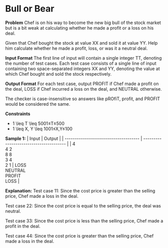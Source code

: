 # Bull or Bear

**Problem**
Chef is on his way to become the new big bull of the stock market but is a bit weak at calculating whether he made a profit or a loss on his deal.

Given that Chef bought the stock at value XX and sold it at value YY. Help him calculate whether he made a profit, loss, or was it a neutral deal.

**Input Format**
The first line of input will contain a single integer TT, denoting the number of test cases.
Each test case consists of a single line of input containing two space-separated integers XX and YY, denoting the value at which Chef bought and sold the stock respectively.

**Output Format**
For each test case, output PROFIT if Chef made a profit on the deal, LOSS if Chef incurred a loss on the deal, and NEUTRAL otherwise.

The checker is case-insensitive so answers like pROfiT, profit, and PROFIT would be considered the same.

**Constraints**

- 1 \leq T \leq 5001≤T≤500
- 1 \leq X, Y \leq 1001≤X,Y≤100

**Sample 1:**
| Input | Output |
| ------------------------------------- | --------------------------------------- |
| 4<br />4 2<br />8 8<br />3 4<br />2 1 | LOSS<br />NEUTRAL<br />PROFIT<br />LOSS |

**Explanation:**
Test case 11: Since the cost price is greater than the selling price, Chef made a loss in the deal.

Test case 22: Since the cost price is equal to the selling price, the deal was neutral.

Test case 33: Since the cost price is less than the selling price, Chef made a profit in the deal.

Test case 44: Since the cost price is greater than the selling price, Chef made a loss in the deal.
